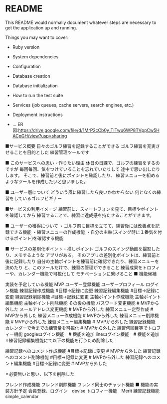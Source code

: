 # README

This README would normally document whatever steps are necessary to get the
application up and running.

Things you may want to cover:

* Ruby version

* System dependencies

* Configuration

* Database creation

* Database initialization

* How to run the test suite

* Services (job queues, cache servers, search engines, etc.)

* Deployment instructions

* ...
ER図:https://drive.google.com/file/d/1MrP2cCb0y_TITwu6WP8TVppCw5HACpGH/view?usp=sharing

■サービス概要 日々のゴルフ練習を記録することができる ゴルフ練習を充実させることを目的とした 練習管理ツールです

■ このサービスへの思い・作りたい理由 休日の日課で、ゴルフの練習をするのですが 毎回毎回、気をつけていることを忘れていたりして 途中で思い出したりします。 そこで、練習前と後にポイントを確認したり、 練習メニューを組めるようなツールを作成したいと思いました。

■ ユーザー層について どういう風に練習したら良いかわからない 何となくの練習をしているゴルフビギナー

■サービスの利用イメージ 練習前に、スマートフォンを見て、目標やポイントを確認してから 練習することで、練習に達成感を持たせることができます。

■ ユーザーの獲得について ・ゴルフ前に目標を立てて、練習後には改善点を記録できる機能 ・練習メニューの作成機能 ・自分の主軸(スイング時に１番気を付けるポイント)を確認する機能

■ サービスの差別化ポイント・推しポイント ゴルフのスイング動画を撮影したり、メモするような アプリがある。 そのアプリの差別化ポイントは、練習前と後に記録したり 自分の主軸ポイントを練習前に確認できたり、練習メニューを決めたり と、このツールだけで、練習の管理ができること 練習成果をトロフィーや、カレンダー機能で可視化して モチベーションに繋げること ■ 機能候補

実装を予定している機能
MVP
ユーザー登録機能
ユーザープロフィール
ログイン機能
練習記録作成機能 #目標→記録に変更
練習記録編集機能 #目標→記録に変更
練習記録削除機能 #目標→記録に変更
主軸ポイント作成機能
主軸ポイント編集機能
主軸ポイント削除機能
その後の機能
パスワード変更機能 # MVPから外した
メールアドレス変更機能 # MVPから外した
練習メニュー定型作成 # MVPから外した
練習メニュー作成機能 # MVPから外した
練習メニュー削除機能 # MVPから外した
練習メニュー編集機能 # MVPから外した
練習記録機能　カレンダーで今までの練習量を可視化 # MVPから外した
練習何回目等でトロフィー機能
googleログイン機能　# 機能を追加
lineログイン機能　# 機能を追加
⚪︎練習記録編集機能にて以下の機能を行うため削除した

練習記録へのコメント作成機能 #目標→記録に変更 # MVPから外した
練習記録へのコメント削除機能 #目標→記録に変更 # MVPから外した
練習記録へのコメント編集機能 #目標→記録に変更 # MVPから外した

⚪︎必要無いと思い、以下を削除した

フレンド作成機能
フレンド削除機能
フレンド同士のチャット機能
■ 機能の実装方針予定 会員登録、ログイン　devise トロフィー機能　Merit 練習記録機能　simple_calendar